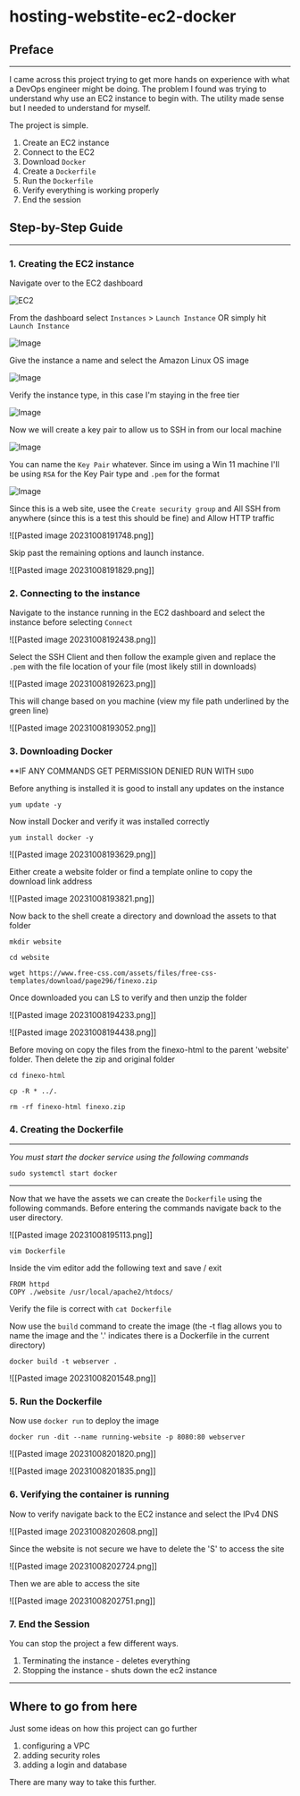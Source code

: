 # hosting-webstite-ec2-docker

## Preface
---
I came across this project trying to get more hands on experience with what a DevOps engineer might be doing. The problem I found was trying to understand why use an EC2 instance to begin with. The utility made sense but I needed to understand for myself.

The project is simple.
1. Create an EC2 instance 
2. Connect to the EC2 
3. Download `Docker` 
4. Create a `Dockerfile`
5. Run the `Dockerfile` 
6. Verify everything is working properly
7. End the session

## Step-by-Step Guide

---
### 1. Creating the EC2 instance

Navigate over to the EC2 dashboard

![EC2](<Assets/Pasted image 20231008184611.png>)

From the dashboard select `Instances` > `Launch Instance` OR simply hit `Launch Instance`

![Image](<Assets/Pasted image 20231008185720.png>)

Give the instance a name and select the Amazon Linux OS image

![Image](<Assets/Pasted image 20231008190028.png>)

Verify the instance type, in this case I'm staying in the free tier

![Image](<Assets/Pasted image 20231008190051.png>)

Now we will create a key pair to allow us to SSH in from our local machine 

![Image](<Pasted image 20231008190225.png>)

You can name the `Key Pair` whatever. Since im using a Win 11 machine I'll be using `RSA` for the Key Pair type and `.pem` for the format 

![Image](<Pasted image 20231008190526.png>)

Since this is a web site, usee the `Create security group` and All SSH from anywhere (since this is a test this should be fine) and Allow HTTP traffic

![[Pasted image 20231008191748.png]]

Skip past the remaining options and launch instance.

![[Pasted image 20231008191829.png]]


### 2.  Connecting to the instance 

Navigate to the instance running in the EC2 dashboard and select the instance before selecting `Connect`

![[Pasted image 20231008192438.png]]

Select the SSH Client and then follow the example given and replace the `.pem` with the file location of your file (most likely still in downloads)

![[Pasted image 20231008192623.png]]

This will change based on you machine (view my file path underlined by the green line)

![[Pasted image 20231008193052.png]]

### 3. Downloading Docker
**IF ANY COMMANDS GET PERMISSION DENIED RUN WITH `SUDO`

Before anything is installed it is good to install any updates on the instance 

```
yum update -y
```

Now install Docker and verify it was installed correctly 
```
yum install docker -y
```

![[Pasted image 20231008193629.png]]

Either create a website folder or find a template online to copy the download link address

![[Pasted image 20231008193821.png]]

Now back to the shell create a directory and download the assets to that folder
```
mkdir website
```
```
cd website
```
```
wget https://www.free-css.com/assets/files/free-css-templates/download/page296/finexo.zip
```

Once downloaded you can LS to verify and then unzip the folder 

![[Pasted image 20231008194233.png]]

![[Pasted image 20231008194438.png]]

Before moving on copy the files from the finexo-html to the parent 'website' folder. Then delete the zip and original folder

```
cd finexo-html
```

```
cp -R * ../.
```

```
rm -rf finexo-html finexo.zip
```

### 4. Creating the Dockerfile

---
*You must start the docker service using the following commands*

```
sudo systemctl start docker
```

---
Now that we have the assets we can create the `Dockerfile` using the following commands. Before entering the commands navigate back to the user directory.

![[Pasted image 20231008195113.png]]

```
vim Dockerfile 
```

Inside the vim editor add the following text and save / exit

```
FROM httpd
COPY ./website /usr/local/apache2/htdocs/
```

Verify the file is correct with `cat Dockerfile`

Now use the `build` command to create the image 
(the -t flag allows you to name the image and the '.' indicates there is a Dockerfile in the current directory)

```
docker build -t webserver .
```

![[Pasted image 20231008201548.png]]

### 5. Run the Dockerfile

Now use `docker run` to deploy the image

```
docker run -dit --name running-website -p 8080:80 webserver
```

![[Pasted image 20231008201820.png]]

![[Pasted image 20231008201835.png]]

### 6. Verifying the container is running

Now to verify navigate back to the EC2 instance and select the IPv4 DNS 

![[Pasted image 20231008202608.png]]

Since the website is not secure we have to delete the 'S' to access the site

![[Pasted image 20231008202724.png]]

Then we are able to access the site 

![[Pasted image 20231008202751.png]]

### 7. End the Session 

You can stop the project a few different ways.
1. Terminating the instance - deletes everything 
2. Stopping the instance - shuts down the ec2 instance 

---

## Where to go from here
Just some ideas on how this project can go further
1. configuring a VPC 
2. adding security roles 
3. adding a login and database 

There are many way to take this further. 


